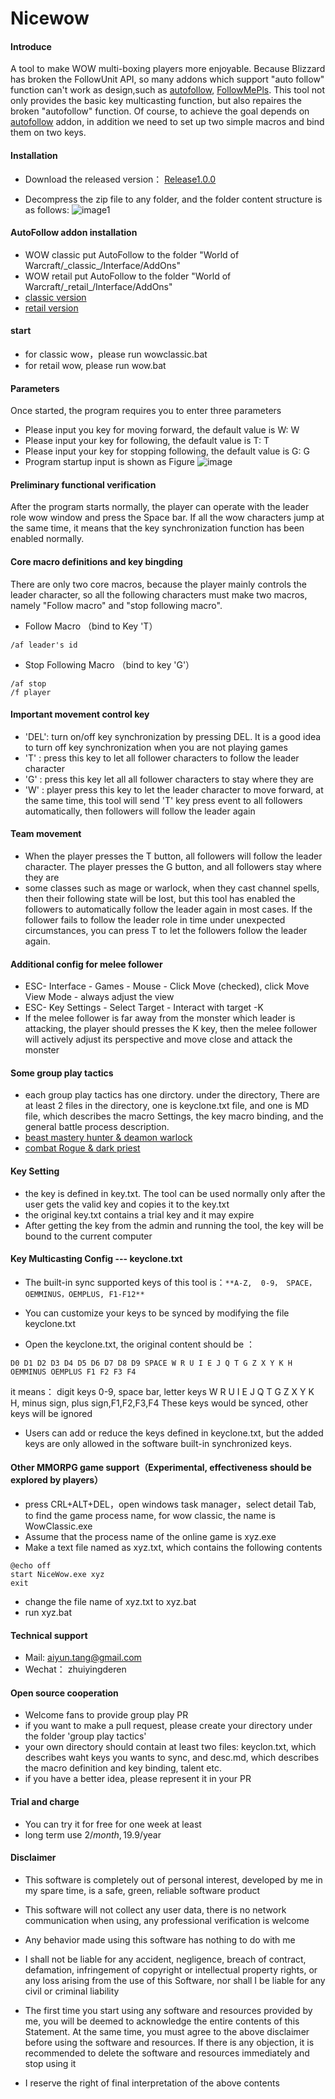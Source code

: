# Nicewow

#### Introduce
A tool to make WOW multi-boxing players more enjoyable. Because Blizzard has broken the FollowUnit API, so many
addons which support "auto follow" function can't work as design,such as [autofollow](https://www.curseforge.com/wow/addons/autofollow),
[FollowMePls](https://www.curseforge.com/wow/addons/followmepls-auto-follow-addon). This tool not only provides the basic key multicasting function,
but also repaires the broken "autofollow" function. Of course, to achieve the goal depends on [autofollow](https://www.curseforge.com/wow/addons/autofollow) addon, in addition we need to set up two simple macros and bind them on two keys.



#### Installation

- Download the released version： [Release1.0.0 ](https://github.com/tangaiyun/nicewow-en/blob/main/NiceWow.zip)

- Decompress the zip file to any folder, and the folder content structure is as follows:
![image1](https://user-images.githubusercontent.com/7961235/188293687-ff516224-b5f9-4ff8-b3fb-23453f8bc614.png)



#### AutoFollow addon installation
- WOW classic put AutoFollow to the folder "World of Warcraft/\_classic\_/Interface/AddOns"
- WOW retail put AutoFollow to the folder "World of Warcraft/\_retail\_/Interface/AddOns"
- [classic version](https://github.com/tangaiyun/nicewow-en/blob/main/AutoFollow-classic.zip)
- [retail version](https://github.com/tangaiyun/nicewow-en/blob/main/AutoFollow-retail.zip)

#### start                            
- for classic wow，please run wowclassic.bat
- for retail wow, please run wow.bat

#### Parameters
Once started, the program requires you to enter three parameters
- Please input you key for moving forward, the default value is W: W
- Please input your key for following, the default value is T: T
- Please input your key for stopping following, the default value is G: G
- Program startup input is shown as Figure
![image](https://user-images.githubusercontent.com/7961235/188293912-0b2b2359-58ce-4602-9a83-4d46a07ccd43.png)


#### Preliminary functional verification
After the program starts normally, the player can operate with the leader role wow window and press the Space bar. If all the wow characters jump at the same time, it means that the key synchronization function has been enabled normally.

#### Core macro definitions and key bingding

There are only two core macros, because the player mainly controls the leader character, so all the following characters must make two macros, namely "Follow macro" and "stop following macro".

- Follow Macro （bind to Key 'T）
```
/af leader's id
```

- Stop Following Macro （bind to key 'G'）
```
/af stop
/f player
```
#### Important movement control key
- 'DEL': turn on/off key synchronization by pressing DEL. It is a good idea to turn off key synchronization when you are not playing games
- 'T' : press this key to let all follower characters to follow the leader character
- 'G' : press this key let all all follower characters to stay where they are 
- 'W' : player press this key to let the leader character to move forward, at the same time, this tool will send 'T' key press event to all followers automatically, then followers will follow the leader again 

#### Team movement
- When the player presses the T button, all followers will follow the leader character. The player presses the G button, and all followers stay where they are
- some classes such as mage or warlock, when they cast channel spells, then their following state will be lost, but this tool has enabled the followers to automatically follow the leader again in most cases. If the follower fails to follow the leader role in time under unexpected circumstances, you can press T 
to let the followers follow the leader again.

#### Additional config for melee follower
- ESC- Interface - Games - Mouse - Click Move (checked), click Move View Mode - always adjust the view
- ESC- Key Settings - Select Target - Interact with target -K
- If the melee follower is far away from the monster which leader is attacking, the player should presses the K key, then the melee follower will actively adjust its perspective and move close  and attack the monster

#### Some group play tactics 
- each group play tactics has one dirctory. under the directory, There are at least 2 files in the directory, one is keyclone.txt file, and one is MD file, which describes the macro Settings, the key macro binding, and the general battle process description.
- [beast mastery hunter & deamon warlock](https://github.com/tangaiyun/nicewow-en/tree/main/group%20play%20tactics/beast%20mastery%20hunter%20%26%20deamon%20warlock%20leveling%20from%20GA)
- [combat Rogue & dark priest](https://github.com/tangaiyun/nicewow-en/tree/main/group%20play%20tactics/combat%20Rogue%20%26%20dark%20priest%20%20leveling%20from%20GA)

#### Key Setting
- the key is defined in key.txt. The tool can be used normally only after the user gets the valid key and copies it to the key.txt
- the original key.txt contains a trial key and it may expire
- After getting the key from the admin and running the tool, the key will be bound to the current computer

#### Key Multicasting Config --- keyclone.txt

- The built-in sync supported keys of this tool is：` **A-Z,  0-9， SPACE，OEMMINUS，OEMPLUS, F1-F12** `

- You can customize your keys to be synced by modifying the file keyclone.txt
- Open the keyclone.txt, the original content should be ： 

```
D0 D1 D2 D3 D4 D5 D6 D7 D8 D9 SPACE W R U I E J Q T G Z X Y K H OEMMINUS OEMPLUS F1 F2 F3 F4
```

  it means： digit keys 0-9, space bar, letter keys W R U I E J Q T G Z X Y K H, minus sign, plus sign,F1,F2,F3,F4 These keys would be synced, other keys will be ignored

- Users can add or reduce the keys defined in keyclone.txt, but the added keys are only allowed in the software built-in synchronized keys.


#### Other MMORPG game support（Experimental, effectiveness should be explored by players）
- press CRL+ALT+DEL，open windows task manager，select detail Tab, to find the game process name, for wow classic, the name is WowClassic.exe
- Assume that the process name of the online game is xyz.exe
- Make a text file named as xyz.txt, which contains the following contents

```
@echo off
start NiceWow.exe xyz
exit
```
- change the file name of xyz.txt to xyz.bat
- run xyz.bat


#### Technical support
- Mail: aiyun.tang@gmail.com
- Wechat： zhuiyingderen

#### Open source cooperation
- Welcome fans to provide group play PR
- if you want to make a pull request, please create your directory under the folder 'group play tactics'
- your own directory should contain at least two files: keyclon.txt, which describes waht keys you wants to sync, and desc.md, which describes the macro definition and key binding, talent etc.
- if you have a better idea, please represent it in your PR

####  Trial and charge

- You can try it for free for one week at least
- long term use 2$/month, 19.9$/year 


#### Disclaimer

- This software is completely out of personal interest, developed by me in my spare time, is a safe, green, reliable software product

- This software will not collect any user data, there is no network communication when using, any professional verification is welcome

- Any behavior made using this software has nothing to do with me

- I shall not be liable for any accident, negligence, breach of contract, defamation, infringement of copyright or intellectual property rights, or any loss arising from the use of this Software, nor shall I be liable for any civil or criminal liability

- The first time you start using any software and resources provided by me, you will be deemed to acknowledge the entire contents of this Statement. At the same time, you must agree to the above disclaimer before using the software and resources. If there is any objection, it is recommended to delete the software and resources immediately and stop using it

- I reserve the right of final interpretation of the above contents
